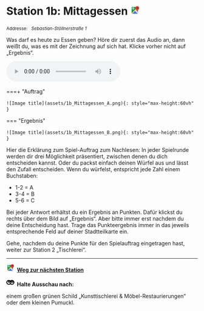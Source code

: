 # Station 1b: Mittagessen  <a href="https://www.google.com/maps/dir/?api=1&travelmode=walking&destination=47.7975528,13.0211686"><img src="https://github.com/kipppunkte/kipppunkte/raw/gh-pages/assets/google-maps.svg" width="24" height="24"></a>

<small>Addresse:<em style="margin-left: 10px">Sebastian-Stöllnerstraße 1</em></small>



Was darf es heute zu Essen geben?
Höre dir zuerst das Audio an, dann weißt du, was es mit der Zeichnung auf sich hat. Klicke vorher nicht auf „Ergebnis“.


<audio controls>
    <source src="https://github.com/kipppunkte/kipppunkte/raw/gh-pages/assets/1b_Mittagessen.mp3" type="audio/mpeg">
    Your browser does not support the audio tag.
</audio>


===+ "Auftrag"

    ![Image title](assets/1b_Mittagessen_A.png){: style="max-height:60vh" }


=== "Ergebnis"

    ![Image title](assets/1b_Mittagessen_B.png){: style="max-height:60vh" }


Hier die Erklärung zum Spiel-Auftrag zum Nachlesen:
In jeder Spielrunde werden dir drei Möglichkeit präsentiert, zwischen denen du dich entscheiden kannst. Oder du packst einfach deinen Würfel aus und lässt den Zufall entscheiden. 
Wenn du würfelst, entspricht jede Zahl einem Buchstaben:

- 1-2 = A
- 3-4 = B
- 5-6 = C

Bei jeder Antwort erhältst du ein Ergebnis an Punkten. Dafür klickst du rechts über dem Bild auf „Ergebnis“. Aber bitte immer erst nachdem du deine Entscheidung hast. Trage das Punkteergebnis immer in das jeweils entsprechende Feld auf deiner Stadtteilkarte ein.

Gehe, nachdem du deine Punkte für den Spielauftrag eingetragen hast, weiter zur Station 2 „Tischlerei“.



____

<a href="https://www.google.com/maps/dir/?api=1&travelmode=walking&destination=47.7979149,13.0216446"><img src="https://github.com/kipppunkte/kipppunkte/raw/gh-pages/assets/google-maps.svg" style="height: 1.5em;margin-right: 0.5em"></a>**[Weg zur nächsten Station](https://www.google.com/maps/dir/?api=1&travelmode=walking&destination=47.7979149,13.0216446)**



<img src="https://github.com/kipppunkte/kipppunkte/raw/gh-pages/assets/eyes.svg" style="height: 1.5em;background: white;margin-right: 0.5em">**Halte Ausschau nach:**

einem großen grünen Schild „Kunsttischlerei & Möbel-Restaurierungen“ oder dem kleinen Pumuckl.